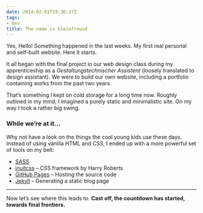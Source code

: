 ```yaml
---
date: 2014-02-01T19:36:27Z
tags:
- dev
title: The name is kleinfreund
---
```


Yes, Hello! Something happened in the last weeks. My first real personal and self-built website. Here it starts.

It all began with the final project in our web design class during my apprenticeship as a _Gestaltungstechnischer Assistent_ (loosely translated to design assistant). We were to build our own website, including a portfolio containing works from the past two years.

That’s something I kept on cold storage for a long time now. Roughly outlined in my mind, I imagined a purely static and minimalistic site. On my way I took a rather big swing.

### While we’re at it…

Why not have a look on the things the cool young kids use these days. Instead of using vanilla HTML and CSS, I ended up with a more powerful set of tools on my belt:

- [SASS](http://sass-lang.com)
- [inuitcss](http://inuitcss.com) – CSS framework by Harry Roberts
- [GitHub Pages](https://pages.github.com) – Hosting the source code
- [Jekyll](https://jekyllrb.com) – Generating a static blog page

---

Now let’s see where this leads to. __Cast off, the countdown has started, towards final frontiers.__
